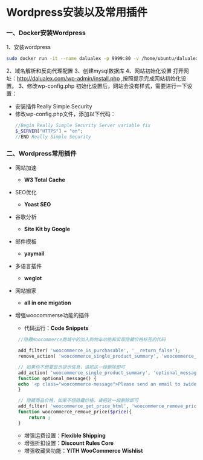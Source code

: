 # Wordpress安装以及常用插件

### 一、Docker安装Wordpress
1、安装wordpress
```bash
sudo docker run -it --name dalualex -p 9999:80 -v /home/ubuntu/dalualex:/var/www/html -d wordpress
```
2、域名解析和反向代理配置
3、创建mysql数据库
4、网站初始化设置
打开网址：http://dalualex.com/wp-admin/install.php ,按照提示完成网站初始化设置。
3、修改wp-config.php
初始化设置后，网站会没有样式，需要进行一下设置：
- 安装插件Really Simple Security
- 修改wp-config.php文件，添加以下代码：
    ```php
    //Begin Really Simple Security Server variable fix
    $_SERVER["HTTPS"] = "on";
    //END Really Simple Security
    ```
### 二、Wordpress常用插件

- 网站加速
  - **W3 Total Cache**
- SEO优化
  - **Yoast SEO**

- 谷歌分析
  - **Site Kit by Google**
- 邮件模板
  - **yaymail**
- 多语言插件
  - **weglot**
- 网站搬家
  - **all in one migation**
- 增强woocommerse功能的插件
  - 代码运行：**Code Snippets**
   ```php
    //隐藏Woocommerce商城中的加入购物车功能和实现隐藏价格标签的代码

    add_filter( 'woocommerce_is_purchasable', '__return_false');
    remove_action( 'woocommerce_single_product_summary', 'woocommerce_template_single_add_to_cart', 30 );

    // 如果你不想要显示提示信息，请把这一段删除即可
    add_action( 'woocommerce_single_product_summary', 'optional_message', 20 );
    function optional_message() {
    echo '<p class="woocommerce-message">Please send an email to iwideal@outlook.com to contact us.</p>';
    }

    // 隐藏商品价格，如果不想隐藏价格，请把这一段删除即可
    add_filter( 'woocommerce_get_price_html', 'woocommerce_remove_price');
    function woocommerce_remove_price($price){    
        return ;
    }
   ```
   - 增强运费设置：**Flexible Shipping**
   - 增强折扣设置：**Discount Rules Core**
   - 增强收藏夹功能：**YITH WooCommerce Wishlist**